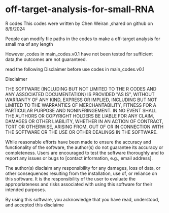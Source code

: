 # off-target-analysis-for-small-RNA
R codes 
This codes were written by Chen Weiran ,shared on github on 8/9/2024

People can modify file paths in the codes to make a off-target analysis for small rna of  any length

However ,codes in main_codes.v0.1 have not been tested for sufficient data,the outcomes are not guaranteed.

read the following Disclaimer before use codes in main_codes.v0.1

Disclaimer

THE SOFTWARE (INCLUDING BUT NOT LIMITED TO THE R CODES AND ANY ASSOCIATED DOCUMENTATION) IS PROVIDED "AS IS", WITHOUT WARRANTY OF ANY KIND, EXPRESS OR IMPLIED, INCLUDING BUT NOT LIMITED TO THE WARRANTIES OF MERCHANTABILITY, FITNESS FOR A PARTICULAR PURPOSE AND NONINFRINGEMENT. IN NO EVENT SHALL THE AUTHORS OR COPYRIGHT HOLDERS BE LIABLE FOR ANY CLAIM, DAMAGES OR OTHER LIABILITY, WHETHER IN AN ACTION OF CONTRACT, TORT OR OTHERWISE, ARISING FROM, OUT OF OR IN CONNECTION WITH THE SOFTWARE OR THE USE OR OTHER DEALINGS IN THE SOFTWARE.

While reasonable efforts have been made to ensure the accuracy and functionality of the software, the author(s) do not guarantee its accuracy or completeness. Users are encouraged to test the software thoroughly and to report any issues or bugs to [contact information, e.g., email address].

The author(s) disclaim any responsibility for any damages, loss of data, or other consequences resulting from the installation, use of, or reliance on this software. It is the responsibility of the user to evaluate the appropriateness and risks associated with using this software for their intended purposes.

By using this software, you acknowledge that you have read, understood, and accepted this disclaime

